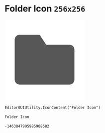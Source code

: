 # Folder Icon `256x256`
<img src="/img/Folder%20Icon.png" width=256 height=256>

``` CSharp
EditorGUIUtility.IconContent("Folder Icon")
```
```
Folder Icon
```
```
-1463847995985908582
```
